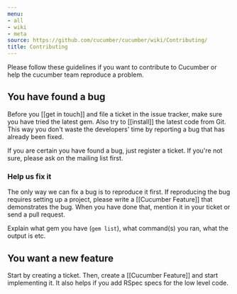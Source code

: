 ```yaml
---
menu:
- all
- wiki
- meta
source: https://github.com/cucumber/cucumber/wiki/Contributing/
title: Contributing
---
```


Please follow these guidelines if you want to contribute to Cucumber or help the cucumber team reproduce a problem.

You have found a bug
--------------------

Before you \[\[get in touch\]\] and file a ticket in the issue tracker, make sure you have tried the latest gem. Also try to \[\[install\]\] the latest code from Git. This way you don't waste the developers' time by reporting a bug that has already been fixed.

If you are certain you have found a bug, just register a ticket. If you're not sure, please ask on the mailing list first.

### Help us fix it

The only way we can fix a bug is to reproduce it first. If reproducing the bug requires setting up a project, please write a \[\[Cucumber Feature\]\] that demonstrates the bug. When you have done that, mention it in your ticket or send a pull request.

Explain what gem you have (<code>gem list</code>), what command(s) you ran, what the output is etc.

You want a new feature
----------------------

Start by creating a ticket. Then, create a \[\[Cucumber Feature\]\] and start implementing it. It also helps if you add RSpec specs for the low level code.
